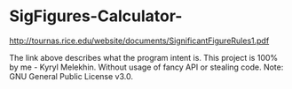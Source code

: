 # SigFigures-Calculator-
http://tournas.rice.edu/website/documents/SignificantFigureRules1.pdf

The link above describes what the program intent is. 
This project is 100% by me  - Kyryl Melekhin. Without usage of fancy API or stealing code.
Note: GNU General Public License v3.0.
